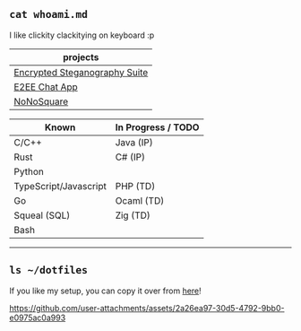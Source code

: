 ## `cat whoami.md`

I like clickity clackitying on keyboard :p

| projects |
|---|
| [Encrypted Steganography Suite](https://github.com/Francois-Coleongco/Steganography_Suite)  |
| [E2EE Chat App](https://github.com/Francois-Coleongco/E2EE_Chat_App) |
| [NoNoSquare](https://github.com/Francois-Coleongco/ThisIsMyNoNoSquare) |

| Known   | In Progress / TODO |
|----------|----------|
| C/C++   | Java (IP)   |
| Rust    |  C# (IP)  |
| Python    |    |
| TypeScript/Javascript    | PHP (TD) |
| Go |  Ocaml (TD)  |
| Squeal (SQL) |  Zig (TD) |
| Bash         |           |

----------------------------------------

## `ls ~/dotfiles`

If you like my setup, you can copy it over from 
[here](https://github.com/Francois-Coleongco/dotfiles)!

https://github.com/user-attachments/assets/2a26ea97-30d5-4792-9bb0-e0975ac0a993

<!--
**Chris-Coleongco/Chris-Coleongco** is a ✨ _special_ ✨ repository because its `README.md` (this file) appears on your GitHub profile.

Here are some ideas to get you started:

- 🔭 I’m currently working on ...
- 🌱 I’m currently learning ...
- 👯 I’m looking to collaborate on ...
- 🤔 I’m looking for help with ...
- 💬 Ask me about ...
- 📫 How to reach me: ...
- 😄 Pronouns: ...
- ⚡ Fun fact: ...
-->
